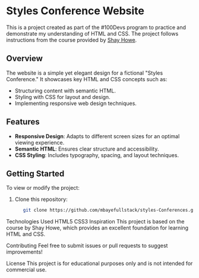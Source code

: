 # Styles Conference Website

This is a project created as part of the #100Devs program to practice and demonstrate my understanding of HTML and CSS. The project follows instructions from the course provided by [Shay Howe](https://learn.shayhowe.com).

## Overview

The website is a simple yet elegant design for a fictional "Styles Conference." It showcases key HTML and CSS concepts such as:

- Structuring content with semantic HTML.
- Styling with CSS for layout and design.
- Implementing responsive web design techniques.

## Features

- **Responsive Design**: Adapts to different screen sizes for an optimal viewing experience.
- **Semantic HTML**: Ensures clear structure and accessibility.
- **CSS Styling**: Includes typography, spacing, and layout techniques.

## Getting Started

To view or modify the project:

1. Clone this repository:
   ```bash
      git clone https://github.com/mbayefullstack/styles-Conferences.git

Technologies Used
HTML5
CSS3
Inspiration
This project is based on the course by Shay Howe, which provides an excellent foundation for learning HTML and CSS.

Contributing
Feel free to submit issues or pull requests to suggest improvements!

License
This project is for educational purposes only and is not intended for commercial use.